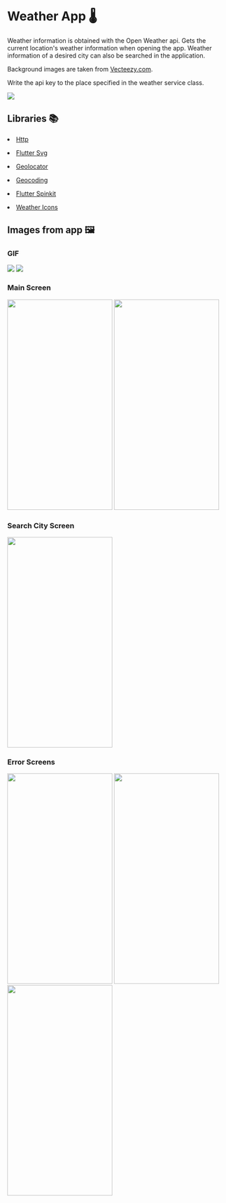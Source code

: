 # Weather App 🌡

Weather information is obtained with the Open Weather api. Gets the current location's weather information when opening the app. Weather information of a desired city can also be searched in the application.

Background images are taken from [Vecteezy.com](https://www.vecteezy.com/).

Write the api key to the place specified in the weather service class.
<p align="left" width="100%">
  <img src="https://user-images.githubusercontent.com/73544434/172044930-74c69468-0619-4412-994d-58f4bd994c59.PNG" />
</p>

## Libraries 📚
[<li>Http</li>](https://pub.dev/packages/http)

[<li>Flutter Svg</li>](https://pub.dev/packages/flutter_svg)

[<li>Geolocator</li>](https://pub.dev/packages/geolocator)

[<li>Geocoding</li>](https://pub.dev/packages/geocoding)

[<li>Flutter Spinkit</li>](https://pub.dev/packages/flutter_spinkit)

[<li>Weather Icons</li>](https://pub.dev/packages/weather_icons)

## Images from app 🖼

### GIF
![](https://media.giphy.com/media/HOUp6jZGwZXI6JYLbv/giphy.gif)
![](https://media.giphy.com/media/E3t8eAmuXzJ4kCFwfL/giphy.gif)
<p float="left" />

### Main Screen
<p align="left" width="100%">
  <img src="https://user-images.githubusercontent.com/73544434/145066011-edd887ce-7dd3-467b-b495-21d532b8a440.png" width="240" height="480" />
  <img src="https://user-images.githubusercontent.com/73544434/145066019-e1067959-86b8-4db0-ab3b-b6dd29aa866e.png" width="240" height="480" />
</p>

### Search City Screen
<p align="left" width="100%">
  <img src="https://user-images.githubusercontent.com/73544434/145066060-a845d50e-a115-4e6b-bda8-aa9852693f93.png" width="240" height="480" />
</p>

### Error Screens
<p align="left" width="100%">
  <img src="https://user-images.githubusercontent.com/73544434/145232012-c1099c58-d1d4-47b9-a69c-558cde664f34.png" width="240" height="480" />
  <img src="https://user-images.githubusercontent.com/73544434/145066056-19cc2b89-52f0-47a0-929b-cd335791861c.png" width="240" height="480" />
  <img src="https://user-images.githubusercontent.com/73544434/145066031-79ee6968-9a2f-42a9-8a22-78d67e9f43ad.png" width="240" height="480" />
</p>




